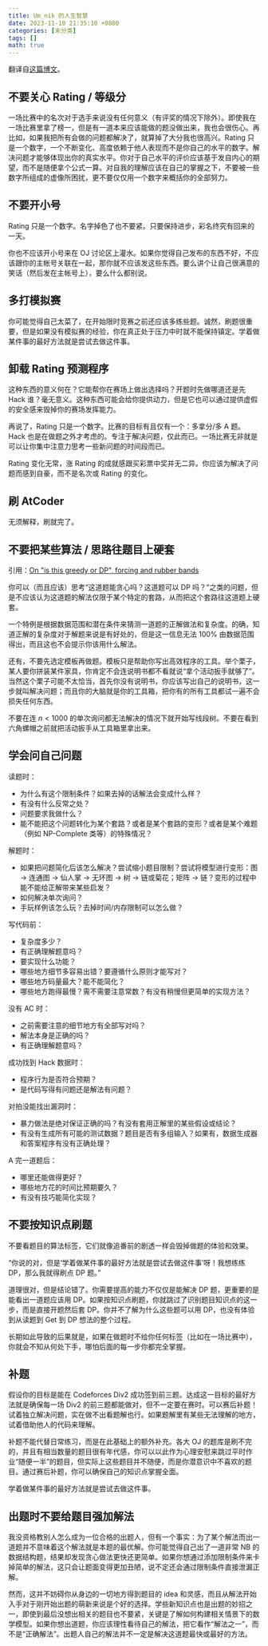 ```yaml
---
title: Um_nik 的人生智慧
date: 2023-11-10 21:35:10 +0800
categories: [未分类]
tags: []
math: true
---
```


翻译自[这篇博文](https://codeforces.com/blog/entry/113785)。

## 不要关心 Rating / 等级分

一场比赛中的名次对于选手来说没有任何意义（有评奖的情况下除外）。即使我在一场比赛里拿了榜一，但是有一道本来应该能做的题没做出来，我也会很伤心。再比如，如果我把所有会做的问题都解决了，就算掉了大分我也很高兴。Rating 只是一个数字，一个不断变化、高度依赖于他人表现而不是你自己的水平的数字。解决问题才能够体现出你的真实水平。你对于自己水平的评价应该基于发自内心的期望，而不是随便拿个公式一算。对自我的理解应该在自己的掌握之下，不要被一些数字所组成的虚像所困扰，更不要仅仅用一个数字来概括你的全部努力。

## 不要开小号

Rating 只是一个数字。名字掉色了也不要紧。只要保持进步，彩名终究有回来的一天。

你也不应该开小号来在 OJ 讨论区上灌水。如果你觉得自己发布的东西不好，不应该跟你的主帐号关联在一起，那你就不应该发这些东西。要么讲个让自己很满意的笑话（然后发在主帐号上），要么什么都别说。

## 多打模拟赛

你可能觉得自己太菜了，在开始限时竞赛之前还应该多练些题。诚然，刷题很重要，但是如果没有模拟赛的经验，你在真正处于压力中时就不能保持镇定。学着做某件事的最好方法就是尝试去做这件事。

## 卸载 Rating 预测程序

这种东西的意义何在？它能帮你在赛场上做出选择吗？开题时先做哪道还是先 Hack 谁？毫无意义。这种东西可能会给你提供动力，但是它也可以通过提供虚假的安全感来毁掉你的赛场发挥能力。

再说了，Rating 只是一个数字。比赛的目标有且仅有一个：多拿分/多 A 题。Hack 也是在做题之外才考虑的。专注于解决问题，仅此而已。一场比赛无非就是可以让你集中注意力思考一些新问题的时间段而已。

Rating 变化无常，涨 Rating 的成就感跟买彩票中奖并无二异。你应该为解决了问题而感到自豪，而不是名次或 Rating 的变化。

## 刷 AtCoder

无须解释，刷就完了。

## 不要把某些算法 / 思路往题目上硬套

引用：[On "is this greedy or DP", forcing and rubber bands](https://codeforces.com/blog/entry/106346)

你可以（而且应该）思考“这道题能贪心吗？这道题可以 DP 吗？”之类的问题，但是不应该认为这道题的解法仅限于某个特定的套路，从而把这个套路往这道题上硬套。

一个特例是根据数据范围和潜在条件来猜测一道题的正解做法和复杂度。的确，知道正解的复杂度对于解题来说是有好处的，但是这一信息无法 100% 由数据范围得出，而且这也不会提示你该用什么解法。

还有，不要先选定模板再做题。模板只是帮助你写出高效程序的工具。举个栗子，某人要你拼装某件家具，你肯定不会连说明书都不看就说“拿个活动扳手就够了”。当然这个栗子可能不太恰当，首先你没有说明书，你应该写出自己的说明书，这一步就叫解决问题；而且你的大脑就是你的工具箱，把你有的所有工具都试一遍不会损失任何东西。

不要在连 $n<1000$ 的单次询问都无法解决的情况下就开始写线段树。不要在看到六角螺帽之前就把活动扳手从工具箱里拿出来。

## 学会问自己问题

读题时：

- 为什么有这个限制条件？如果去掉的话解法会变成什么样？
- 有没有什么反常之处？
- 问题要求我做什么？
- 能不能把这个问题转化为某个套路？或者是某个套路的变形？或者是某个难题（例如 NP-Complete 类等）的特殊情况？

解题时：

- 如果把问题简化后该怎么解决？尝试缩小题目限制？尝试将模型进行变形：图 → 连通图 → 仙人掌 → 无环图 → 树 → 链或菊花；矩阵 → 链？变形的过程中能不能给正解带来某些启发？
- 如何解决单次询问？
- 手玩样例该怎么玩？去掉时间/内存限制可以怎么做？

写代码前：

- 复杂度多少？
- 有正确理解题意吗？
- 要实现什么功能？
- 哪些地方细节多容易出错？要遵循什么原则才能写对？
- 哪些地方码量最大？能不能简化？
- 哪些地方跑得最慢？需不需要注意常数？有没有稍慢但更简单的实现方法？

没有 AC 时：

- 之前需要注意的细节地方有全部写对吗？
- 解法本身是正确的吗？
- 有正确理解题意吗？

成功找到 Hack 数据时：

- 程序行为是否符合预期？
- 是代码写得有问题还是解法有问题？

对拍没能找出漏洞时：

- 暴力做法是绝对保证正确的吗？有没有套用正解里的某些假设或结论？
- 有没有生成所有可能的测试数据？题目是否有多组输入？如果有，数据生成器和答案程序有没有正确处理？

A 完一道题后：

- 哪里还能做得更好？
- 哪些地方花的时间比预期要久？
- 有没有技巧能简化实现？

## 不要按知识点刷题

不要看题目的算法标签，它们就像追番前的剧透一样会毁掉做题的体验和效果。

“你说的对，但是‘学着做某件事的最好方法就是尝试去做这件事’呀！我想练练 DP，那么我就得刷点 DP 题。”

道理很对，但是结论错了。你需要提高的能力不仅仅是能解决 DP 题，更重要的是能看出一道题应该用 DP。如果按知识点刷题，你就跳过了识别题目知识点的这一步，而是直接开题然后套 DP。你并不了解为什么这些题可以用 DP，也没有体验到从读题到 Get 到 DP 想法的整个过程。

长期如此导致的后果就是，如果在做题时不给你任何标签（比如在一场比赛中），你就会不知从何处下手，哪怕后面的每一步你都完全掌握。

## 补题

假设你的目标是能在 Codeforces Div2 成功签到前三题。达成这一目标的最好方法就是确保每一场 Div2 的前三题都能做对，但不一定要在赛时。可以赛后补题！试着独立解决问题，实在做不出看题解也行。如果题解里有某些无法理解的地方，试着借助他人的代码来理解。

补题不能代替日常练习，而是在此基础上的额外补充。各大 OJ 的题库是刷不完的，并且有相当数量的题目很有年代感，你可以以此作为心理安慰来跳过平时作业“随便一半”的题目，但实际上这些题目并不随便，而是你潜意识中不喜欢的题目。通过赛后补题，你可以确保自己的知识点掌握全面。

学着做某件事的最好方法就是尝试去做这件事。

## 出题时不要给题目强加解法

我没资格教别人怎么成为一位合格的出题人，但有一个事实：为了某个解法而出一道题并不意味着这个解法就是本题的最优解。你可能觉得自己出了一道非常 NB 的数据结构题，结果却发现贪心做法更快还更简单。如果你想通过添加限制条件来卡掉简单的解法，这只会让题面变得更加丑陋，说不定还会通过限制条件直接泄漏正解。

然而，这并不妨碍你从身边的一切地方得到题目的 idea 和灵感，而且从解法开始入手对于刚开始出题的萌新来说是个好的选择。学些新知识点也是出题的妙招之一，即使到最后没想出相关的题目也不要紧，关键是了解如何构建相关情景下的数学模型。如果你想出道题，你应该理性看待自己的解法，把它看作“解法之一”，而不是“正确解法”。出题人自己的解法并不一定是解决这道题最快或最好的方法。
